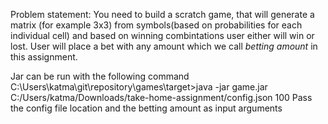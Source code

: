 Problem statement: You need to build a scratch game, that will generate a matrix (for example 3x3) from symbols(based on probabilities for each individual cell) and based on winning combintations user either will win or lost.
User will place a bet with any amount which we call *betting amount* in this assignment.


Jar can be run with the following command 
C:\Users\katma\git\repository\games\target>java -jar game.jar C:/Users/katma/Downloads/take-home-assignment/config.json 100
Pass the config file location and the betting amount as input arguments
